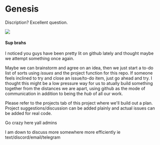 # Genesis
Discription? Excellent question.

<img src="media/much-excited-very-wow.gif">

#### Sup brahs
I noticed you guys have been pretty lit on github lately and thought maybe we attempt something once again.

Maybe we can brainstorm and agree on an idea, then we just start a to-do list of sorts using *issues* and the project function for this repo.
If someone feels inclined to try and close an issue/to-do item, just go ahead and try. I thought this might be a low pressure way for us to atually build something together from the distances we are apart, using github as the mode of communication in addition to being the *hub* of all our work.

Please refer to the projects tab of this project where we'll build out a plan. Project suggestions/discussion can be added plainly and actual issues can be added for real code.

Go crazy here yall admins

I am down to discuss more somewhere more efficiently ie text/discord/email/telegram 
